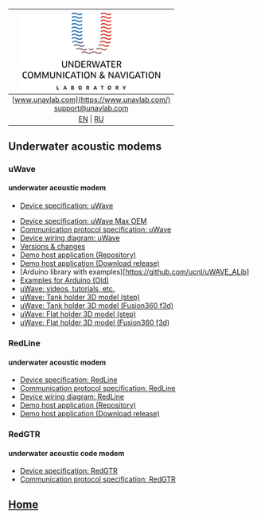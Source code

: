 | ![logo](/documentation/sm_logo.png) |
| :---: |
| [www.unavlab.com](https://www.unavlab.com/) <br/> [support@unavlab.com](mailto:support@unavlab.com) |
| [EN](underwater_acoustic_modems_en.md) \| [RU](underwater_acoustic_modems_ru.md) |

## Underwater acoustic modems
### uWave
#### underwater acoustic modem
<!--* [Data brief: uWave devices family](/documentation/EN/uWAVE/uWAVE_Family_en.md)-->
* [Device specification: uWave](/documentation/EN/uWAVE/uWAVE_Specification_en.md)
<!--* [Device specification: uWave USBL Modem](/documentation/EN/uWAVE/uWAVE_USBL_Modem_Specification_en.md)-->
<!--* [Device specification: uWave Max](/documentation/EN/uWAVE/uWAVE_Max_Specification_en.md)-->
* [Device specification: uWave Max OEM](/documentation/EN/uWAVE/uWAVE_Max_OEM_Specification_en.md)
* [Communication protocol specification: uWave](documentation/EN/uWAVE/uWAVE_Protocol_Specification_en.md)
* [Device wiring diagram: uWave](/documentation/EN/uWAVE/uWAVE_wiring_diagram_en.md)
* [Versions & changes](/documentation/EN/uWAVE/uWAVE_version_history_en.md)
* [Demo host application (Repository)](https://github.com/ucnl/uWAVE_Host)
* [Demo host application (Download release)](https://github.com/ucnl/uWAVE_Host/releases/download/1.0/uWAVE_Host.zip)
* [Arduino library with examples)[https://github.com/ucnl/uWAVE_ALib]
* [Examples for Arduino (Old)](https://github.com/ucnl/uWAVE_Arduino)
* [uWave: videos, tutorials, etc.](/documentation/EN/uWAVE/media)
* [uWave: Tank holder 3D model (step)](/documentation/uWAVE_holder_tank.step)
* [uWave: Tank holder 3D model (Fusion360 f3d)](/documentation/uWAVE_holder_tank.f3d)
* [uWave: Flat holder 3D model (step)](/documentation/uWAVE_holder_flat.step)
* [uWave: Flat holder 3D model (Fusion360 f3d)](/documentation/uWAVE_holder_flat.f3d)

### RedLine
#### underwater acoustic modem
* [Device specification: RedLine](/documentation/EN/RedLINE/RedLine_Specification_en.md)
* [Communication protocol specification: RedLine](/documentation/EN/RedLINE/RedLINE_Protocol_Specifications_en.md)
* [Device wiring diagram: RedLine](/documentation/EN/RedLINE/RedLINE_wiring_diagram_en.md)
* [Demo host application (Repository)](https://github.com/ucnl/RedLINE_Host)
* [Demo host application (Download release)](https://github.com/ucnl/RedLINE_Host/releases/download/1.0/RedLINE_Host.zip)

### RedGTR
#### underwater acoustic code modem
* [Device specification: RedGTR](/documentation/EN/RedGTR/RedGTR_Specifications_en.md)
* [Communication protocol specification: RedGTR](/documentation/EN/RedGTR/RedGTR_Protocol_Specifications_en.md)

## [Home](README.md)
